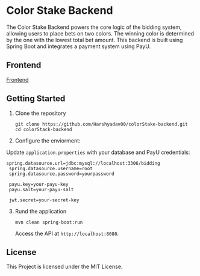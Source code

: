 # Color Stake Backend

The Color Stake Backend powers the core logic of the bidding system, allowing users to place bets on two colors. The winning color is determined by the one with the lowest total bet amount. This backend is built using Spring Boot and integrates a payment system using PayU.

## Frontend
[Frontend](https://github.com/Harshyadav00/colorstake.git)

## Getting Started


1. Clone the repository
   
   ```
   git clone https://github.com/Harshyadav00/colorStake-backend.git
   cd colorStack-backend
   ```
2. Configure the enviorment:
    
  Update `application.properties` with your database and PayU credentials:
   ```
   spring.datasource.url=jdbc:mysql://localhost:3306/bidding
    spring.datasource.username=root
    spring.datasource.password=yourpassword
    
    payu.key=your-payu-key
    payu.salt=your-payu-salt
    
    jwt.secret=your-secret-key
   ```

3. Rund the application
   ```
   mvn clean spring-boot:run
   ```
   Access the API at `http://localhost:8080`.


## License 
This Project is licensed under the MIT License.
